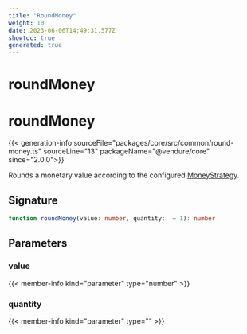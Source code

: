 ```yaml
---
title: "RoundMoney"
weight: 10
date: 2023-06-06T14:49:31.577Z
showtoc: true
generated: true
---
```

<!-- This file was generated from the Vendure source. Do not modify. Instead, re-run the "docs:build" script -->

# roundMoney
<div class="symbol">


# roundMoney

{{< generation-info sourceFile="packages/core/src/common/round-money.ts" sourceLine="13" packageName="@vendure/core" since="2.0.0">}}

Rounds a monetary value according to the configured <a href='/typescript-api/money/money-strategy#moneystrategy'>MoneyStrategy</a>.

## Signature

```TypeScript
function roundMoney(value: number, quantity:  = 1): number
```
## Parameters

### value

{{< member-info kind="parameter" type="number" >}}

### quantity

{{< member-info kind="parameter" type="" >}}

</div>
